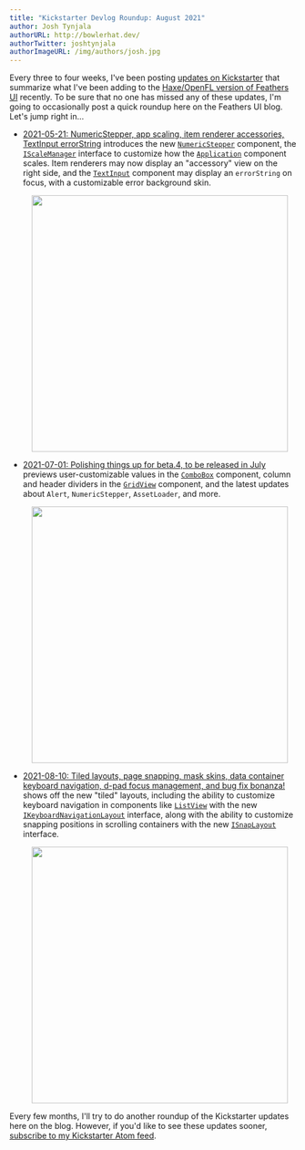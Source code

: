 ```yaml
---
title: "Kickstarter Devlog Roundup: August 2021"
author: Josh Tynjala
authorURL: http://bowlerhat.dev/
authorTwitter: joshtynjala
authorImageURL: /img/authors/josh.jpg
---
```


Every three to four weeks, I've been posting [updates on Kickstarter](https://www.kickstarter.com/projects/feathersui/feathers-ui-cross-platform-components-for-haxe-and-openfl/posts) that summarize what I've been adding to the [Haxe/OpenFL version of Feathers UI](https://feathersui.com/openfl/) recently. To be sure that no one has missed any of these updates, I'm going to occasionally post a quick roundup here on the Feathers UI blog. Let's jump right in…

<!-- truncate -->

- [2021-05-21: NumericStepper, app scaling, item renderer accessories, TextInput errorString](https://www.kickstarter.com/projects/feathersui/feathers-ui-cross-platform-components-for-haxe-and-openfl/posts/3196384) introduces the new [`NumericStepper`](https://feathersui.com/learn/haxe-openfl/numeric-stepper/) component, the [`IScaleManager`](https://api.feathersui.com/current/feathers/core/IScaleManager.html) interface to customize how the [`Application`](https://feathersui.com/learn/haxe-openfl/application/) component scales. Item renderers may now display an "accessory" view on the right side, and the [`TextInput`](https://feathersui.com/learn/haxe-openfl/text-input/) component may display an `errorString` on focus, with a customizable error background skin.

    <div style="text-align:center;"><a href="https://feathersui.com/learn/haxe-openfl/numeric-stepper/"><img src="/blog/img/beta-4-feathersui-numeric-stepper.png" style="width:450px"/></a></div>

- [2021-07-01: Polishing things up for beta.4, to be released in July](https://www.kickstarter.com/projects/feathersui/feathers-ui-cross-platform-components-for-haxe-and-openfl/posts/3235298) previews user-customizable values in the [`ComboBox`](https://feathersui.com/learn/haxe-openfl/combo-box/) component, column and header dividers in the [`GridView`](https://feathersui.com/learn/haxe-openfl/grid-view/) component, and the latest updates about `Alert`, `NumericStepper`, `AssetLoader`, and more.

    <div style="text-align:center;"><a href="https://api.feathersui.com/current/feathers/controls/GridView.html#sortableColumns"><img src="/blog/img/beta-4-feathersui-grid-view-sortable-columns.png" style="width:450px"/></a></div>

- [2021-08-10: Tiled layouts, page snapping, mask skins, data container keyboard navigation, d-pad focus management, and bug fix bonanza!](https://www.kickstarter.com/projects/feathersui/feathers-ui-cross-platform-components-for-haxe-and-openfl/posts/3269601) shows off the new "tiled" layouts, including the ability to customize keyboard navigation in components like [`ListView`](https://feathersui.com/learn/haxe-openfl/list-view/) with the new [`IKeyboardNavigationLayout`](https://api.feathersui.com/current/feathers/layout/IKeyboardNavigationLayout.html) interface, along with the ability to customize snapping positions in scrolling containers with the new [`ISnapLayout`](https://api.feathersui.com/current/feathers/layout/ISnapLayout.html) interface.

    <div style="text-align:center;"><a href="https://api.feathersui.com/current/feathers/layout/TiledRowsLayout.html"><img src="/blog/img/beta-5-feathersui-tiled-rows-layout.png" style="width:450px"/></a></div>

Every few months, I'll try to do another roundup of the Kickstarter updates here on the blog. However, if you'd like to see these updates sooner, [subscribe to my Kickstarter Atom feed](https://www.kickstarter.com/projects/feathersui/feathers-ui-cross-platform-components-for-haxe-and-openfl/posts.atom).
